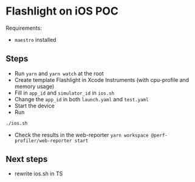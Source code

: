 # Flashlight on iOS POC

Requirements:

- `maestro` installed

## Steps

- Run `yarn` and `yarn watch` at the root
- Create template Flashlight in Xcode Instruments (with cpu-profile and memory usage)
- Fill in `app_id` and `simulator_id` in `ios.sh`
- Change the `app_id` in both `launch.yaml` and `test.yaml`
- Start the device
- Run

```bash
./ios.sh
```

- Check the results in the web-reporter
  `yarn workspace @perf-profiler/web-reporter start`

## Next steps

- rewrite ios.sh in TS
